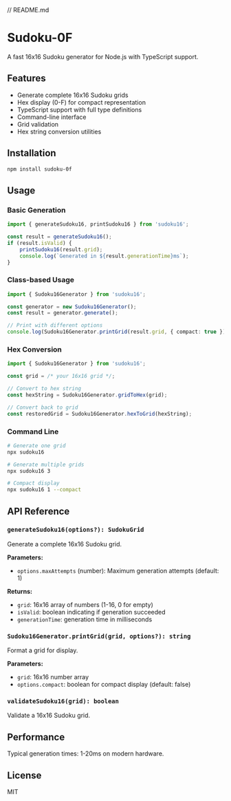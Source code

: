 // README.md
# Sudoku-0F

A fast 16x16 Sudoku generator for Node.js with TypeScript support.

## Features

- Generate complete 16x16 Sudoku grids
- Hex display (0-F) for compact representation
- TypeScript support with full type definitions
- Command-line interface
- Grid validation
- Hex string conversion utilities

## Installation

```bash
npm install sudoku-0f
```

## Usage

### Basic Generation

```typescript
import { generateSudoku16, printSudoku16 } from 'sudoku16';

const result = generateSudoku16();
if (result.isValid) {
    printSudoku16(result.grid);
    console.log(`Generated in ${result.generationTime}ms`);
}
```

### Class-based Usage

```typescript
import { Sudoku16Generator } from 'sudoku16';

const generator = new Sudoku16Generator();
const result = generator.generate();

// Print with different options
console.log(Sudoku16Generator.printGrid(result.grid, { compact: true }));
```

### Hex Conversion

```typescript
import { Sudoku16Generator } from 'sudoku16';

const grid = /* your 16x16 grid */;

// Convert to hex string
const hexString = Sudoku16Generator.gridToHex(grid);

// Convert back to grid
const restoredGrid = Sudoku16Generator.hexToGrid(hexString);
```

### Command Line

```bash
# Generate one grid
npx sudoku16

# Generate multiple grids
npx sudoku16 3

# Compact display
npx sudoku16 1 --compact
```

## API Reference

### `generateSudoku16(options?): SudokuGrid`

Generate a complete 16x16 Sudoku grid.

**Parameters:**
- `options.maxAttempts` (number): Maximum generation attempts (default: 1)

**Returns:**
- `grid`: 16x16 array of numbers (1-16, 0 for empty)
- `isValid`: boolean indicating if generation succeeded
- `generationTime`: generation time in milliseconds

### `Sudoku16Generator.printGrid(grid, options?): string`

Format a grid for display.

**Parameters:**
- `grid`: 16x16 number array
- `options.compact`: boolean for compact display (default: false)

### `validateSudoku16(grid): boolean`

Validate a 16x16 Sudoku grid.

## Performance

Typical generation times: 1-20ms on modern hardware.

## License

MIT
